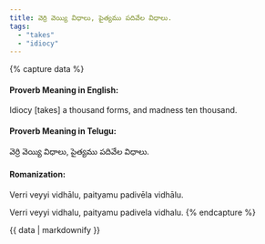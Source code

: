 ```yaml
---
title: వెర్రి వెయ్యి విధాలు, పైత్యము పదివేల విధాలు.
tags:
  - "takes"
  - "idiocy"
---
```


{% capture data %}
#### Proverb Meaning in English:
Idiocy [takes] a thousand forms, and madness ten thousand.

#### Proverb Meaning in Telugu:
వెర్రి వెయ్యి విధాలు, పైత్యము పదివేల విధాలు.

#### Romanization:
Verri veyyi vidhālu, paityamu padivēla vidhālu.

Verri veyyi vidhalu, paityamu padivela vidhalu.
{% endcapture %}

{{ data | markdownify }}

